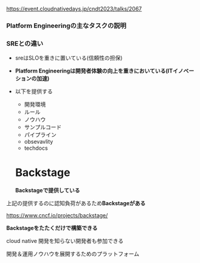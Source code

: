https://event.cloudnativedays.jp/cndt2023/talks/2067

### ****Platform Engineeringの主なタスクの説明****

### SREとの違い

- sreはSLOを重きに置いている(信頼性の担保)
- ****Platform Engineeringは開発者体験の向上を重きにおいている(ITイノベーションの加速)****
- 以下を提供する
    - 開発環境
    - ルール
    - ノウハウ
    - サンプルコード
    - パイプライン
    - obsevavlity
    - techdocs
    
    # ****Backstage****
    
    ****Backstageで提供している****
    

上記の提供するのに認知負荷があるため****Backstageがある****

https://www.cncf.io/projects/backstage/

****Backstageをたたくだけで構築できる****

cloud native 開発を知らない開発者も参加できる

開発＆運用ノウハウを展開するためのプラットフォーム
